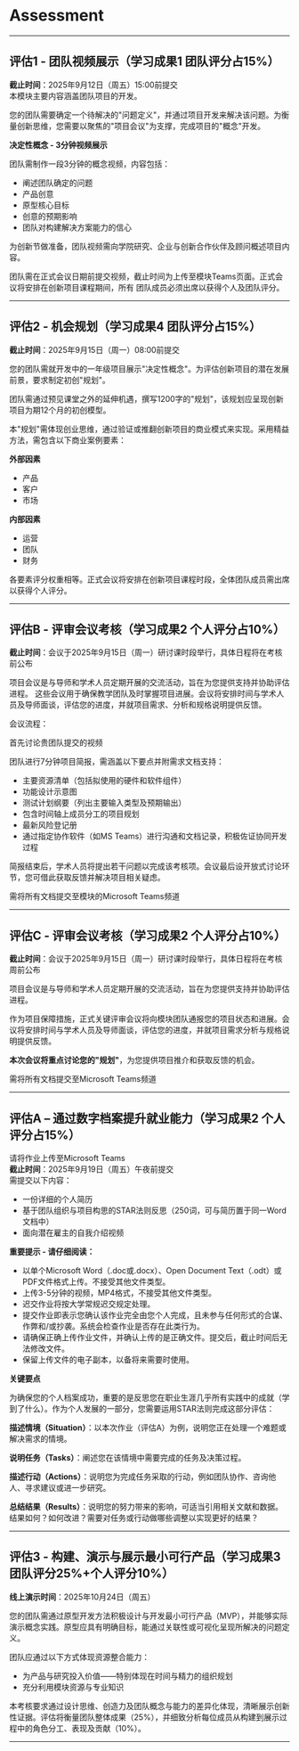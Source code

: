 # **Assessment**

---

## **评估1 - 团队视频展示（学习成果1 团队评分占15%）**  

**截止时间**：2025年9月12日（周五）15:00前提交  
本模块主要内容涵盖团队项目的开发。  

您的团队需要确定一个待解决的"问题定义"，并通过项目开发来解决该问题。为衡量创新思维，您需要以聚焦的"项目会议"为支撑，完成项目的"概念"开发。  

**决定性概念 - 3分钟视频展示**  

团队需制作一段3分钟的概念视频，内容包括：  

- 阐述团队确定的问题  
- 产品创意  
- 原型核心目标  
- 创意的预期影响  
- 团队对构建解决方案能力的信心  

为创新节做准备，团队视频需向学院研究、企业与创新合作伙伴及顾问概述项目内容。  

团队需在正式会议日期前提交视频，截止时间为上传至模块Teams页面。正式会议将安排在创新项目课程期间，所有
团队成员必须出席以获得个人及团队评分。  

---

## **评估2 - 机会规划（学习成果4 团队评分占15%）**

**截止时间**：2025年9月15日（周一）08:00前提交

您的团队需就开发中的一年级项目展示"决定性概念"。为评估创新项目的潜在发展前景，要求制定初创"规划"。

团队需通过预见课堂之外的延伸机遇，撰写1200字的"规划"，该规划应呈现创新项目为期12个月的初创模型。

本"规划"需体现创业思维，通过验证或推翻创新项目的商业模式来实现。采用精益方法，需包含以下商业案例要素：

**外部因素**

- 产品
- 客户
- 市场

**内部因素**

- 运营
- 团队
- 财务

各要素评分权重相等。正式会议将安排在创新项目课程时段，全体团队成员需出席以获得个人评分。

---

## **评估B - 评审会议考核（学习成果2 个人评分占10%）**

**截止时间**：会议于2025年9月15日（周一）研讨课时段举行，具体日程将在考核前公布

项目会议是与导师和学术人员定期开展的交流活动，旨在为您提供支持并协助评估进程。
这些会议用于确保教学团队及时掌握项目进展。会议将安排时间与学术人员及导师面谈，评估您的进度，并就项目需求、分析和规格说明提供反馈。

会议流程：

首先讨论贵团队提交的视频

团队进行7分钟项目简报，需涵盖以下要点并附需求文档支持：

- 主要资源清单（包括拟使用的硬件和软件组件）
- 功能设计示意图
- 测试计划纲要（列出主要输入类型及预期输出）
- 包含时间轴上成员分工的项目规划
- 最新风险登记册
- 通过指定协作软件（如MS Teams）进行沟通和文档记录，积极佐证协同开发过程

简报结束后，学术人员将提出若干问题以完成该考核项。会议最后设开放式讨论环节，您可借此获取反馈并解决项目相关疑虑。

需将所有文档提交至模块的Microsoft Teams频道

---

## **评估C - 评审会议考核（学习成果2 个人评分占10%）**

**截止时间**：会议于2025年9月15日（周一）研讨课时段举行，具体日程将在考核周前公布

项目会议是与导师和学术人员定期开展的交流活动，旨在为您提供支持并协助评估进程。

作为项目保障措施，正式关键评审会议将向模块团队通报您的项目状态和进展。会议将安排时间与学术人员及导师面谈，评估您的进度，并就项目需求分析与规格说明提供反馈。

**本次会议将重点讨论您的"规划"**，为您提供项目推介和获取反馈的机会。

需将所有文档提交至Microsoft Teams频道

---

## **评估A – 通过数字档案提升就业能力（学习成果2 个人评分占15%）**

请将作业上传至Microsoft Teams  
**截止时间**：2025年9月19日（周五）午夜前提交  
需提交以下内容：  

- 一份详细的个人简历  
- 基于团队组织与项目构思的STAR法则反思（250词，可与简历置于同一Word文档中）  
- 面向潜在雇主的自我介绍视频


**重要提示 - 请仔细阅读：**
- 以单个Microsoft Word（.doc或.docx）、Open Document Text（.odt）或PDF文件格式上传。不接受其他文件类型。
- 上传3-5分钟的视频，MP4格式，不接受其他文件类型。
- 迟交作业将按大学常规迟交规定处理。
- 提交作业即表示您确认该作业完全由您个人完成，且未参与任何形式的合谋、作弊和/或抄袭。系统会检查作业是否存在此类行为。
- 请确保正确上传作业文件，并确认上传的是正确文件。提交后，截止时间后无法修改文件。
- 保留上传文件的电子副本，以备将来需要时使用。

**关键要点**

为确保您的个人档案成功，重要的是反思您在职业生涯几乎所有实践中的成就（学到了什么）。作为个人发展的一部分，您需要运用STAR法则完成这部分评估：

**描述情境（Situation）**：以本次作业（评估A）为例，说明您正在处理一个难题或解决需求的情境。

**说明任务（Tasks）**：阐述您在该情境中需要完成的任务及决策过程。

**描述行动（Actions）**：说明您为完成任务采取的行动，例如团队协作、咨询他人、寻求建议或进一步研究。

**总结结果（Results）**：说明您的努力带来的影响，可适当引用相关文献和数据。结果如何？如何改进？需要对任务或行动做哪些调整以实现更好的结果？

---

## **评估3 - 构建、演示与展示最小可行产品（学习成果3 团队评分25%+个人评分10%）**

**线上演示时间**：2025年10月24日（周五）

您的团队需通过原型开发方法积极设计与开发最小可行产品（MVP），并能够实际演示概念实践。原型应具有明确目标，能通过关联性或可视化呈现所解决的问题定义。

团队应通过以下方式体现资源整合能力：

- 为产品与研究投入价值——特别体现在时间与精力的组织规划
- 充分利用模块资源与专业知识

本考核要求通过设计思维、创造力及团队概念与能力的差异化体现，清晰展示创新性证据。评估将衡量团队整体成果（25%），并细致分析每位成员从构建到展示过程中的角色分工、表现及贡献（10%）。

---


